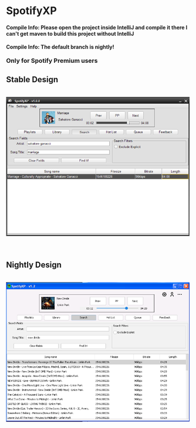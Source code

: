 SpotifyXP
===============


<h4>Compile Info: Please open the project inside IntelliJ and compile it there I can't get maven to build this project without IntelliJ</h4>

<h4>Compile Info: The default branch is nightly!</h4>


<h3 style="display:inline">Only for Spotify Premium users
<br>

<h2>Stable Design</h2>
<br>
<img src="SpotifyXPShowStable.PNG" width="500" >

<br>
<br>
<br>
<h2>Nightly Design</h2>
<br>
<img src="SpotifyXPShowNightly.PNG" width="500" >
